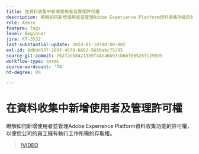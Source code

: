 ```yaml
---
title: 在資料收集中新增使用者及管理許可權
description: 瞭解如何新增使用者並管理Adobe Experience Platform資料收集功能的許可權，以便您公司的員工擁有執行工作所需的存取權。
role: Admin
feature: Tags
level: Beginner
jira: KT-3532
last-substantial-update: 2024-01-18T00:00:00Z
exl-id: 8db9d937-289f-4570-b602-5656abc75295
source-git-commit: 762fae584213b9f44ea6b97cb66f69526fc29595
workflow-type: tm+mt
source-wordcount: '74'
ht-degree: 0%

---
```


# 在資料收集中新增使用者及管理許可權

瞭解如何新增使用者並管理Adobe Experience Platform資料收集功能的許可權，以便您公司的員工擁有執行工作所需的存取權。

>[!VIDEO](https://video.tv.adobe.com/v/28734/?learn=on)
